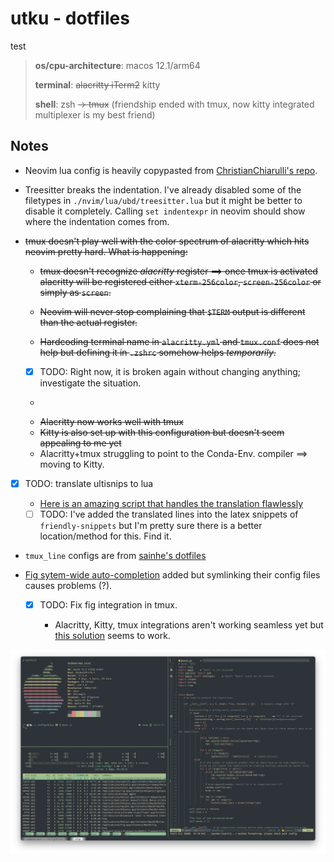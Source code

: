 # utku - dotfiles
test

> **os/cpu-architecture**: macos 12.1/arm64
> 
> **terminal**: ~~alacritty iTerm2~~ kitty
> 
> **shell**: zsh ~~-> tmux~~ (friendship ended with tmux, now kitty integrated
> multiplexer is my best friend)

## Notes

* Neovim lua config is heavily copypasted from [ChristianChiarulli's repo](https://github.com/LunarVim/Neovim-from-scratch).

* Treesitter breaks the indentation. I've already disabled some of the
  filetypes in `./nvim/lua/ubd/treesitter.lua` but it might be better to disable
  it completely. Calling `set indentexpr` in neovim should show where the indentation
  comes from.

* ~~tmux doesn't play well with the color spectrum of alacritty which hits neovim pretty hard.
  What is happening:~~

  * ~~tmux doesn't recognize *alacritty* register ==> once tmux is activated
    alacritty will be registered either `xterm-256color`, `screen-256color` or
    simply as `screen`.~~
  
  * ~~Neovim will never stop complaining that `$TERM` output is different than the
    actual register.~~

  * ~~Hardcoding terminal name in `alacritty.yml` and `tmux.conf` does not help
    but defining it in `.zshrc` somehow helps *temporarily*.~~

   * [x] TODO: Right now, it is broken again without changing anything; investigate the situation.

    * ~~~Solution was simple: switch to iTerm2~~~
    * ~~Alacritty now works well with tmux~~
    * ~~Kitty is also set up  with this configuration but doesn't seem appealing
      to me yet~~
    * Alacritty+tmux struggling to point to the Conda-Env. compiler ==> moving
      to Kitty.

* [x] TODO: translate ultisnips to lua

  * [Here is an amazing script that handles the translation flawlessly](https://github.com/L3MON4D3/LuaSnip/issues/201#issuecomment-950132369)

  * [ ] TODO: I've added the translated lines into the latex snippets of
    `friendly-snippets` but I'm pretty sure there is a better location/method
    for this. Find it.

* `tmux_line` configs are from [sainhe's dotfiles](https://github.com/sainnhe/dotfiles)

* [Fig sytem-wide auto-completion](https://github.com/withfig/fig) added but
  symlinking their config files causes problems (?).

  * [x] TODO: Fix fig integration in tmux.

    * Alacritty, Kitty, tmux integrations aren't working seamless yet but
    [this solution](https://github.com/withfig/fig/issues/26#issuecomment-1022537900) seems to work.

![](./kitty_setup.png)
